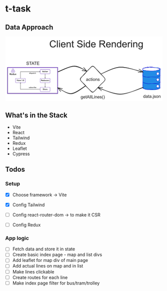 # t-task

## Data Approach

![alt img](https://github.com/VasilGVasilev/t-task/blob/main/data-architecture.png)

## What's in the Stack

- Vite
- React
- Tailwind
- Redux
- Leaflet
- Cypress


## Todos

### Setup
- [X] Choose framework -> Vite
- [X] Config Tailwind
- [ ] Config react-router-dom -> to make it CSR
- [ ] Config Redux




### App logic
- [ ] Fetch data and store it in state
- [ ] Create basic index page - map and list divs
- [ ] Add leaflet for map div of main page
- [ ] Add actual lines on map and in list
- [ ] Make lines clickable
- [ ] Create routes for each line
- [ ] Make index page filter for bus/tram/trolley

